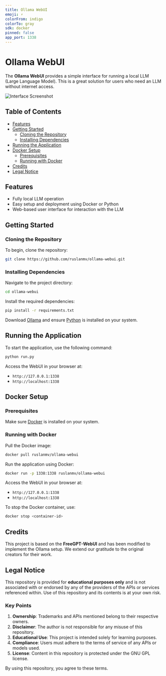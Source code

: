 ```yaml
---
title: Ollama WebUI
emoji: ⚡
colorFrom: indigo
colorTo: gray
sdk: docker
pinned: false
app_port: 1338
---
```

# Ollama WebUI

The **Ollama WebUI** provides a simple interface for running a local LLM (Large Language Model). This is a great solution for users who need an LLM without internet access.

![Interface Screenshot](assets/2024-05-20-08-25-27.png)

## Table of Contents
- [Features](#features)
- [Getting Started](#getting-started)
  - [Cloning the Repository](#cloning-the-repository)
  - [Installing Dependencies](#installing-dependencies)
- [Running the Application](#running-the-application)
- [Docker Setup](#docker-setup)
  - [Prerequisites](#prerequisites)
  - [Running with Docker](#running-with-docker)
- [Credits](#credits)
- [Legal Notice](#legal-notice)

## Features
- Fully local LLM operation
- Easy setup and deployment using Docker or Python
- Web-based user interface for interaction with the LLM

## Getting Started

### Cloning the Repository
To begin, clone the repository:
```bash
git clone https://github.com/ruslanmv/ollama-webui.git
```

### Installing Dependencies
Navigate to the project directory:
```bash
cd ollama-webui
```

Install the required dependencies:
```bash
pip install -r requirements.txt
```

Download [Ollama](https://ollama.com/download) and ensure [Python](https://www.python.org/downloads/) is installed on your system.

## Running the Application
To start the application, use the following command:
```bash
python run.py
```

Access the WebUI in your browser at:
- `http://127.0.0.1:1338`
- `http://localhost:1338`

## Docker Setup

### Prerequisites
Make sure [Docker](https://www.docker.com/get-started) is installed on your system.

### Running with Docker
Pull the Docker image:
```bash
docker pull ruslanmv/ollama-webui
```

Run the application using Docker:
```bash
docker run -p 1338:1338 ruslanmv/ollama-webui
```

Access the WebUI in your browser at:
- `http://127.0.0.1:1338`
- `http://localhost:1338`

To stop the Docker container, use:
```bash
docker stop <container-id>
```

## Credits
This project is based on the **FreeGPT-WebUI** and has been modified to implement the Ollama setup. We extend our gratitude to the original creators for their work.

## Legal Notice
This repository is provided for **educational purposes only** and is not associated with or endorsed by any of the providers of the APIs or services referenced within. Use of this repository and its contents is at your own risk.

### Key Points
1. **Ownership**: Trademarks and APIs mentioned belong to their respective owners.
2. **Disclaimer**: The author is not responsible for any misuse of this repository.
3. **Educational Use**: This project is intended solely for learning purposes.
4. **Compliance**: Users must adhere to the terms of service of any APIs or models used.
5. **License**: Content in this repository is protected under the GNU GPL license.

By using this repository, you agree to these terms.

